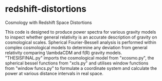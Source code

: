 # redshift-distortions

Cosmology with Redshift Space Distortions

This code is designed to produce power spectra for various gravity models to inspect whether general relativity is an accurate description of gravity on cosmological scales.
Spherical Fourier-Bessell analysis is performed within complex cosmological models to determine any deviation from general relativity comparing \lambdaCDM and f(R) gravity models.
"THESISFINAL.py" imports the cosmological model from "xcosmo.py", the spherical bessel functions from "xcls.py" and utilises window functions from "window funcs.py" to formulate a coordinate system and calculate the power at various distance intervals in real space.
